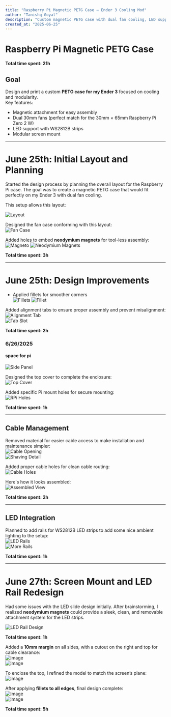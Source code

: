 ```yaml
---
title: "Raspberry Pi Magnetic PETG Case — Ender 3 Cooling Mod"
author: "Tanishq Goyal"
description: "Custom magnetic PETG case with dual fan cooling, LED support, and modular screen mount for my Ender 3"
created_at: "2025-06-25"
---
```


# Raspberry Pi Magnetic PETG Case

**Total time spent: 21h**

## Goal
Design and print a custom **PETG case for my Ender 3** focused on cooling and modularity.  
Key features:
- Magnetic attachment for easy assembly
- Dual 30mm fans (perfect match for the 30mm × 65mm Raspberry Pi Zero 2 W)
- LED support with WS2812B strips
- Modular screen mount

---

# June 25th: Initial Layout and Planning

Started the design process by planning the overall layout for the Raspberry Pi case. The goal was to create a magnetic PETG case that would fit perfectly on my Ender 3 with dual fan cooling.

This setup allows this layout:

![Layout](https://github.com/user-attachments/assets/7193a171-dd17-445b-868b-73dc5ac8ab1e)

Designed the fan case conforming with this layout:  
![Fan Case](https://github.com/user-attachments/assets/78e39d88-5e31-4a4e-aadd-7964a1cf9395) 

Added holes to embed **neodymium magnets** for tool-less assembly:  
![Magneto](https://github.com/user-attachments/assets/c47df648-fc2f-4a52-8aad-9ebf089d2874)
![Neodymium Magnets](https://github.com/user-attachments/assets/60aa222c-18e8-44f1-af43-2551c76b5584)

**Total time spent: 3h**

---

# June 25th: Design Improvements

- Applied fillets for smoother corners  
  ![Fillets](https://github.com/user-attachments/assets/f08adb94-8b14-4f51-a1ed-7486d4a8843a)
  ![Fillet](https://github.com/user-attachments/assets/63ab9967-0384-4826-8ca9-1ecd3cd61dab)  

Added alignment tabs to ensure proper assembly and prevent misalignment:  
![Alignment Tab](https://github.com/user-attachments/assets/55e59318-e8b3-46a4-9afb-e8d176820762)  
![Tab Slot](https://github.com/user-attachments/assets/8d78f0bc-efd2-40da-b093-30ab285be5a5)

**Total time spent: 2h**

### 6/26/2025 

#### space for pi 
![Side Panel](https://github.com/user-attachments/assets/24354a62-7fb9-4df8-8bf4-b49d51dd03f6)

Designed the top cover to complete the enclosure:  
![Top Cover](https://github.com/user-attachments/assets/382b640b-e576-407e-bafa-faf6cd6786c1)

Added specific Pi mount holes for secure mounting:  
![RPi Holes](https://github.com/user-attachments/assets/a10bafca-de03-4d51-933a-a2e635011476)

**Total time spent: 1h**

---

## Cable Management

Removed material for easier cable access to make installation and maintenance simpler:  
![Cable Opening](https://github.com/user-attachments/assets/90cd0a44-a664-41f1-b0b8-834a8f0094bc)  
![Shaving Detail](https://github.com/user-attachments/assets/04eccf04-4a87-4f5b-8e0a-34f024239bc8)

Added proper cable holes for clean cable routing:  
![Cable Holes](https://github.com/user-attachments/assets/dbdd7ae3-2589-4436-8a20-fbb0d2a76995)

Here's how it looks assembled:  
![Assembled View](https://github.com/user-attachments/assets/1e37d00f-fcf2-43e2-a7d1-22d7578a734c)

**Total time spent: 2h**

---

## LED Integration

Planned to add rails for WS2812B LED strips to add some nice ambient lighting to the setup:  
![LED Rails](https://github.com/user-attachments/assets/73b76ade-cd06-446a-8979-976c9e1852ac)  
![More Rails](https://github.com/user-attachments/assets/97e43991-d02b-4c14-8b2b-1f5bcafa7527)

**Total time spent: 1h**

---

# June 27th: Screen Mount and LED Rail Redesign

Had some issues with the LED slide design initially. After brainstorming, I realized **neodymium magnets** could provide a sleek, clean, and removable attachment system for the LED strips.

![LED Rail Design](https://github.com/user-attachments/assets/078cb473-4579-43cc-a03d-5535191a0fc1)

**Total time spent: 1h**

Added a **10mm margin** on all sides, with a cutout on the right and top for cable clearance:  
![image](https://github.com/user-attachments/assets/b3930237-78b4-4646-a187-238d99199a52)  
![image](https://github.com/user-attachments/assets/61ea1794-9dbd-473c-90fe-ebcfc4da5365)

To enclose the top, I refined the model to match the screen’s plane:  
![image](https://github.com/user-attachments/assets/f035eaf7-d4e4-4ca0-8762-4102c2b7db6a)

After applying **fillets to all edges**, final design complete:  
![image](https://github.com/user-attachments/assets/7a48b7cb-0c8e-43d6-abef-eef99822f65b)  
![image](https://github.com/user-attachments/assets/a43e7878-2c99-4ef9-893f-4b569aac001a)

**Total time spent: 5h**

